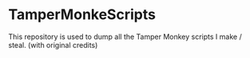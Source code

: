 # TamperMonkeScripts
This repository is used to dump all the Tamper Monkey scripts I make / steal. (with original credits)
